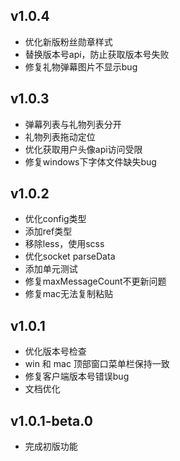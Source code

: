 ## v1.0.4

- 优化新版粉丝勋章样式
- 替换版本号api，防止获取版本号失败
- 修复礼物弹幕图片不显示bug

## v1.0.3

- 弹幕列表与礼物列表分开
- 礼物列表拖动定位
- 优化获取用户头像api访问受限
- 修复windows下字体文件缺失bug

## v1.0.2

- 优化config类型
- 添加ref类型
- 移除less，使用scss
- 优化socket parseData
- 添加单元测试
- 修复maxMessageCount不更新问题
- 修复mac无法复制粘贴

## v1.0.1

- 优化版本号检查
- win 和 mac 顶部窗口菜单栏保持一致
- 修复客户端版本号错误bug
- 文档优化

## v1.0.1-beta.0

- 完成初版功能
